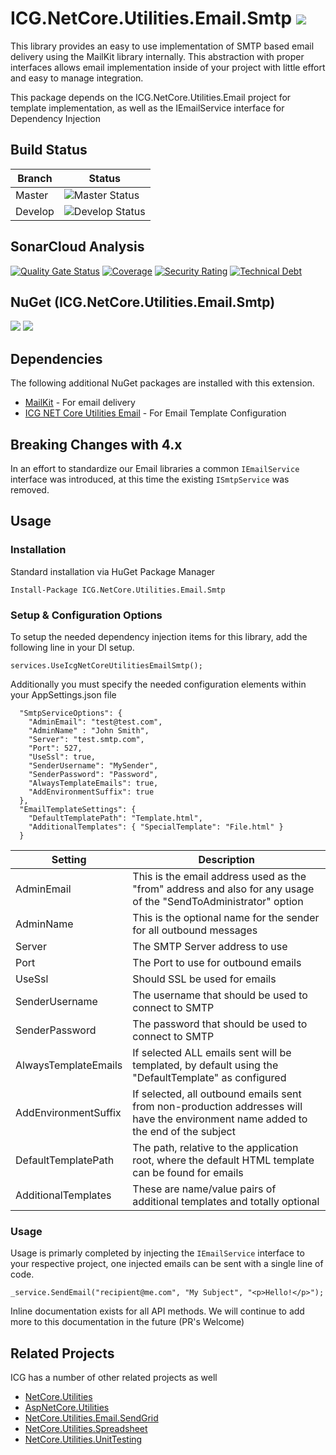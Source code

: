 # ICG.NetCore.Utilities.Email.Smtp ![](https://img.shields.io/github/license/iowacomputergurus/netcore.utilities.email.smtp.svg)
This library provides an easy to use implementation of SMTP based email delivery using the MailKit library internally.  This abstraction with proper interfaces allows email implementation inside of your project with little effort and easy to manage integration.

This package depends on the ICG.NetCore.Utilities.Email project for template implementation, as well as the IEmailService interface for Dependency Injection

## Build Status

| Branch | Status |
| --- | --- |
| Master | ![Master Status](https://iowacomputergurus.visualstudio.com/ICG%20Open%20Source/_apis/build/status/NetCore%20Utilities%20Email%20Smtp?branchName=master) |
| Develop | ![Develop Status](https://iowacomputergurus.visualstudio.com/ICG%20Open%20Source/_apis/build/status/NetCore%20Utilities%20Email%20Smtp?branchName=develop)


## SonarCloud Analysis

[![Quality Gate Status](https://sonarcloud.io/api/project_badges/measure?project=IowaComputerGurus_netcore.utilities.email.smtp&metric=alert_status)](https://sonarcloud.io/dashboard?id=IowaComputerGurus_netcore.utilities.email.smtp)
[![Coverage](https://sonarcloud.io/api/project_badges/measure?project=IowaComputerGurus_netcore.utilities.email.smtp&metric=coverage)](https://sonarcloud.io/dashboard?id=IowaComputerGurus_netcore.utilities.email.smtp)
[![Security Rating](https://sonarcloud.io/api/project_badges/measure?project=IowaComputerGurus_netcore.utilities.email.smtp&metric=security_rating)](https://sonarcloud.io/dashboard?id=IowaComputerGurus_netcore.utilities.email.smtp)
[![Technical Debt](https://sonarcloud.io/api/project_badges/measure?project=IowaComputerGurus_netcore.utilities.email.smtp&metric=sqale_index)](https://sonarcloud.io/dashboard?id=IowaComputerGurus_netcore.utilities.email.smtp)


## NuGet (ICG.NetCore.Utilities.Email.Smtp)

![](https://img.shields.io/nuget/v/icg.netcore.utilities.email.smtp.svg) ![](https://img.shields.io/nuget/dt/icg.netcore.utilities.email.smtp.svg)

## Dependencies
The following additional NuGet packages are installed with this extension.

* [MailKit](https://github.com/jstedfast/MailKit) - For email delivery
* [ICG NET Core Utilities Email](https://github.com/IowaComputerGurus/netcore.utilities.email) - For Email Template Configuration

## Breaking Changes with 4.x
In an effort to standardize our Email libraries a common `IEmailService` interface was introduced, at this time the existing `ISmtpService` was removed.

## Usage

### Installation
Standard installation via HuGet Package Manager
```
Install-Package ICG.NetCore.Utilities.Email.Smtp
```

### Setup & Configuration Options
To setup the needed dependency injection items for this library, add the following line in your DI setup.
```
services.UseIcgNetCoreUtilitiesEmailSmtp();
```

Additionally you must specify the needed configuration elements within your AppSettings.json file

```
  "SmtpServiceOptions": {
    "AdminEmail": "test@test.com",
    "AdminName" : "John Smith",
    "Server": "test.smtp.com",
    "Port": 527,
    "UseSsl": true,
    "SenderUsername": "MySender",
    "SenderPassword": "Password",
    "AlwaysTemplateEmails": true,
    "AddEnvironmentSuffix": true
  },
  "EmailTemplateSettings": {
    "DefaultTemplatePath": "Template.html",
    "AdditionalTemplates": { "SpecialTemplate": "File.html" }
  }
```


| Setting | Description |
| --- | --- |
| AdminEmail | This is the email address used as the "from" address and also for any usage of the "SendToAdministrator" option |
| AdminName | This is the optional name for the sender for all outbound messages |
| Server | The SMTP Server address to use |
| Port | The Port to use for outbound emails |
| UseSsl | Should SSL be used for emails |
| SenderUsername | The username that should be used to connect to SMTP |
| SenderPassword | The password that should be used to connect to SMTP |
| AlwaysTemplateEmails | If selected ALL emails sent will be templated, by default using the "DefaultTemplate" as configured |
| AddEnvironmentSuffix | If selected, all outbound emails sent from non-production addresses will have the environment name added to the end of the subject |
| DefaultTemplatePath | The path, relative to the application root, where the default HTML template can be found for emails |
| AdditionalTemplates | These are name/value pairs of additional templates and totally optional |


### Usage

Usage is primarly completed by injecting the `IEmailService` interface to your respective project, one injected emails can be sent with a single line of code. 

```
_service.SendEmail("recipient@me.com", "My Subject", "<p>Hello!</p>");
```

Inline documentation exists for all API methods. We will continue to add more to this documentation in the future (PR's Welcome)

## Related Projects

ICG has a number of other related projects as well

* [NetCore.Utilities](https://www.github.com/iowacomputergurus/netcore.utilities)
* [AspNetCore.Utilities](https://www.github.com/iowacomputergurus/aspnetcore.utilities)
* [NetCore.Utilities.Email.SendGrid](https://www.github.com/iowacomputergurus/netcore.utilities.email.sendgrid)
* [NetCore.Utilities.Spreadsheet](https://www.github.com/iowacomputergurus/netcore.utilities.spreadsheet)
* [NetCore.Utilities.UnitTesting](https://www.github.com/iowacomputergurus/netcore.utilities.unittesting)

